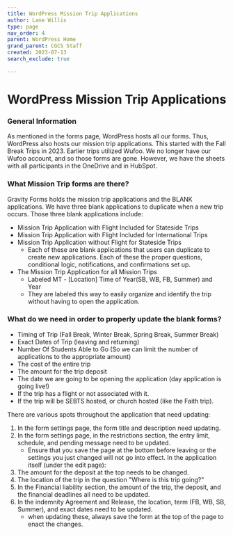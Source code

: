 ```yaml
---
title: WordPress Mission Trip Applications
author: Lane Willis
type: page
nav_order: 4
parent: WordPress Home
grand_parent: CGCS Staff
created: 2023-07-13
search_exclude: true

---
```

# WordPress Mission Trip Applications

### General Information

As mentioned in the forms page, WordPress hosts all our forms. Thus, WordPress also hosts our mission trip applications. This started with the Fall Break Trips in 2023. Earlier trips utilized Wufoo. We no longer have our Wufoo account, and so those forms are gone. However, we have the sheets with all participants in the OneDrive and in HubSpot.

### What Mission Trip forms are there?

Gravity Forms holds the mission trip applications and the BLANK applications. We have three blank applications to duplicate when a new trip occurs. Those three blank applications include:
* Mission Trip Application with Flight Included for Stateside Trips
* Mission Trip Application with Flight Included for International Trips
* Mission Trip Application without Flight for Stateside Trips
    * Each of these are blank applications that users can duplicate to create new applications. Each of these the proper questions, conditional logic, notifications, and confirmations set up.
* The Mission Trip Application for all Mission Trips
    * Labeled MT - [Location] Time of Year(SB, WB, FB, Summer) and Year
    * They are labeled this way to easily organize and identify the trip without having to open the application.

### What do we need in order to properly update the blank forms?

* Timing of Trip (Fall Break, Winter Break, Spring Break, Summer Break)
* Exact Dates of Trip (leaving and returning)
* Number Of Students Able to Go (So we can limit the number of applications to the appropriate amount)
* The cost of the entire trip
* The amount for the trip deposit
* The date we are going to be opening the application (day application is going live!)
* If the trip has a flight or not associated with it.
* If the trip will be SEBTS hosted, or church hosted (like the Faith trip).

There are various spots throughout the application that need updating:
1. In the form settings page, the form title and description need updating.
2. In the form settings page, in the restrictions section, the entry limit, schedule, and pending message need to be updated.
    * Ensure that you save the page at the bottom before leaving or the settings you just changed will not go into effect.
In the application itself (under the edit page):
3. The amount for the deposit at the top needs to be changed.
4. The location of the trip in the question "Where is this trip going?"
5. In the Financial liability section, the amount of the trip, the deposit, and the financial deadlines all need to be updated.
6. In the indemnity Agreement and Release, the location, term (FB, WB, SB, Summer), and exact dates need to be updated.
    * when updating these, always save the form at the top of the page to enact the changes.